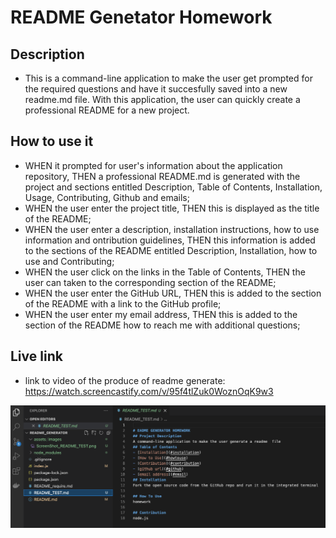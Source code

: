 
# README Genetator Homework

## Description

- This is a command-line application to make the user get prompted for the required questions and have it succesfully saved into a new readme.md file. 
With this application, the user can quickly create a professional README for a new project.

## How to use it

- WHEN it prompted for user's information about the application repository, THEN a professional README.md is generated with the project and sections entitled Description, Table of Contents, Installation, Usage, Contributing, Github and emails;
- WHEN the user enter the project title, THEN this is displayed as the title of the README;
- WHEN the user enter a description, installation instructions, how to use information and ontribution guidelines, THEN this information is added to the sections of the README entitled Description, Installation, how to use and Contributing;
- WHEN the user click on the links in the Table of Contents, THEN the user can taken to the corresponding section of the README;
- WHEN the user enter the GitHub URL, THEN this is added to the section of the README with a link to the GitHub profile;
- WHEN the user enter my email address, THEN this is added to the section of the README how to reach me with additional questions;

## Live link

- link to video of the produce of readme generate: https://watch.screencastify.com/v/95f4tlZuk0WoznOqK9w3

![Screenshot of readme generater](./assets/images/ScreenShot_README_TEST.png)

